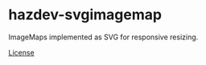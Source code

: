hazdev-svgimagemap
==========================

ImageMaps implemented as SVG for responsive resizing.

[License](LICENSE.md)
